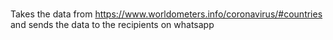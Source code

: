 # 
Takes the data from https://www.worldometers.info/coronavirus/#countries and sends the data to the recipients on whatsapp
